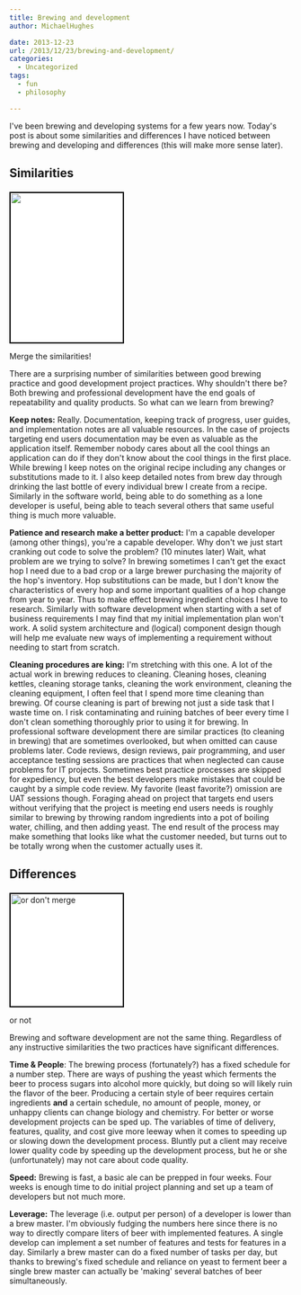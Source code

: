 ```yaml
---
title: Brewing and development
author: MichaelHughes

date: 2013-12-23
url: /2013/12/23/brewing-and-development/
categories:
  - Uncategorized
tags:
  - fun
  - philosophy

---
```

I've been brewing and developing systems for a few years now. Today's post is about some similarities and differences I have noticed between brewing and developing and differences (this will make more sense later).

<!--more-->

## Similarities<figure class="wp-caption alignleft" id="attachment_25" style="width: 200px">

[<img alt="" class="wp-image-25 size-full" height="266" src="//codinginthetrenches.com/wp-content/uploads/2013/12/Danish_priority_road_sign_merge_ahead_svg-e1417402557144.png" style="border: 2px solid black; margin-right: 5px;background-color: white;" title="Merge the similarities!" width="200"/>][1]<figcaption class="wp-caption-text">Merge the similarities!</figcaption></figure> 

There are a surprising number of similarities between good brewing practice and good development project practices. Why shouldn't there be? Both brewing and professional development have the end goals of repeatability and quality products. So what can we learn from brewing?

**Keep notes:** Really. Documentation, keeping track of progress, user guides, and implementation notes are all valuable resources. In the case of projects targeting end users documentation may be even as valuable as the application itself. Remember nobody cares about all the cool things an application can do if they don't know about the cool things in the first place. While brewing I keep notes on the original recipe including any changes or substitutions made to it. I also keep detailed notes from brew day through drinking the last bottle of every individual brew I create from a recipe. Similarly in the software world, being able to do something as a lone developer is useful, being able to teach several others that same useful thing is much more valuable.

**Patience and research make a better product:** I'm a capable developer (among other things), you're a capable developer. Why don't we just start cranking out code to solve the problem? (10 minutes later) Wait, what problem are we trying to solve? In brewing sometimes I can't get the exact hop I need due to a bad crop or a large brewer purchasing the majority of the hop's inventory. Hop substitutions can be made, but I don't know the characteristics of every hop and some important qualities of a hop change from year to year. Thus to make effect brewing ingredient choices I have to research. Similarly with software development when starting with a set of business requirements I may find that my initial implementation plan won't work. A solid system architecture and (logical) component design though will help me evaluate new ways of implementing a requirement without needing to start from scratch.

**Cleaning procedures are king:** I'm stretching with this one. A lot of the actual work in brewing reduces to cleaning. Cleaning hoses, cleaning kettles, cleaning storage tanks, cleaning the work environment, cleaning the cleaning equipment, I often feel that I spend more time cleaning than brewing. Of course cleaning is part of brewing not just a side task that I waste time on. I risk contaminating and ruining batches of beer every time I don't clean something thoroughly prior to using it for brewing. In professional software development there are similar practices (to cleaning in brewing) that are sometimes overlooked, but when omitted can cause problems later. Code reviews, design reviews, pair programming, and user acceptance testing sessions are practices that when neglected can cause problems for IT projects. Sometimes best practice processes are skipped for expediency, but even the best developers make mistakes that could be caught by a simple code review. My favorite (least favorite?) omission are UAT sessions though. Foraging ahead on project that targets end users without verifying that the project is meeting end users needs is roughly similar to brewing by throwing random ingredients into a pot of boiling water, chilling, and then adding yeast. The end result of the process may make something that looks like what the customer needed, but turns out to be totally wrong when the customer actually uses it.

## Differences<figure class="wp-caption alignleft" id="attachment_26" style="width: 200px">

[<img alt="or don't merge" class="wp-image-26 size-full" height="200" src="//codinginthetrenches.com/wp-content/uploads/2013/12/New_Zealand_TW-35B_svg-e1417402571769.png" style="border: 2px solid black; margin-right: 2px;background-color: white;" title="or not" width="200"/>][2]<figcaption class="wp-caption-text">or not</figcaption></figure> 

Brewing and software development are not the same thing. Regardless of any instructive similarities the two practices have significant differences.

**Time &amp; People**: The brewing process (fortunately?) has a fixed schedule for a number step. There are ways of pushing the yeast which ferments the beer to process sugars into alcohol more quickly, but doing so will likely ruin the flavor of the beer. Producing a certain style of beer requires certain ingredients **and** a certain schedule, no amount of people, money, or unhappy clients can change biology and chemistry. For better or worse development projects can be sped up. The variables of time of delivery, features, quality, and cost give more leeway when it comes to speeding up or slowing down the development process. Bluntly put a client may receive lower quality code by speeding up the development process, but he or she (unfortunately) may not care about code quality.

**Speed:** Brewing is fast, a basic ale can be prepped in four weeks. Four weeks is enough time to do initial project planning and set up a team of developers but not much more.

**Leverage:** The leverage (i.e. output per person) of a developer is lower than a brew master. I'm obviously fudging the numbers here since there is no way to directly compare liters of beer with implemented features. A single develop can implement a set number of features and tests for features in a day. Similarly a brew master can do a fixed number of tasks per day, but thanks to brewing's fixed schedule and reliance on yeast to ferment beer a single brew master can actually be 'making' several batches of beer simultaneously.


 [1]: //codinginthetrenches.com/wp-content/uploads/2013/12/Danish_priority_road_sign_merge_ahead_svg.png
 [2]: //codinginthetrenches.com/wp-content/uploads/2013/12/New_Zealand_TW-35B_svg.png
